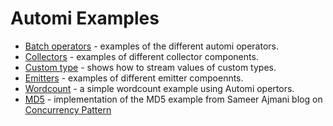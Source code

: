 Automi Examples
===============

* [Batch operators](./batch) - examples of the different automi operators.
* [Collectors](./collectors) - examples of different collector components.
* [Custom type](./csutomtype) - shows how to stream values of custom types.
* [Emitters](./emitters) - examples of different emitter compoennts.
* [Wordcount](./wordcount) - a simple wordcount example using Automi opertors.
* [MD5](./md5) - implementation of the MD5 example from Sameer Ajmani blog on [Concurrency Pattern](https://blog.golang.org/pipelines)
